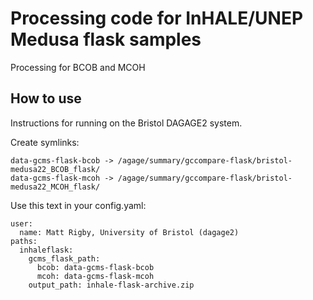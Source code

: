 # Processing code for InHALE/UNEP Medusa flask samples

Processing for BCOB and MCOH

## How to use

Instructions for running on the Bristol DAGAGE2 system.

Create symlinks:

```
data-gcms-flask-bcob -> /agage/summary/gccompare-flask/bristol-medusa22_BCOB_flask/
data-gcms-flask-mcoh -> /agage/summary/gccompare-flask/bristol-medusa22_MCOH_flask/
```

Use this text in your config.yaml:

```
user:
  name: Matt Rigby, University of Bristol (dagage2)
paths:
  inhaleflask:
    gcms_flask_path: 
      bcob: data-gcms-flask-bcob
      mcoh: data-gcms-flask-mcoh
    output_path: inhale-flask-archive.zip
```